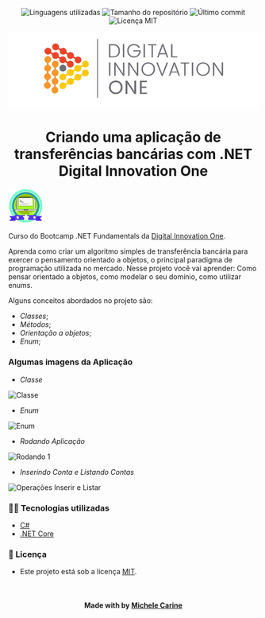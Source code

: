 <!-- Badges session -->
<p align="center">
  <!-- languages -->
  <img src="https://img.shields.io/github/languages/count/michelecarine/transferencia-bancaria-dio?style=social" alt="Linguagens utilizadas">
  <!-- repo size -->
  <img src="https://img.shields.io/github/repo-size/michelecarine/transferencia-bancaria-dio?style=social" alt="Tamanho do repositório">
  <!-- last commit -->
  <img src="https://img.shields.io/github/last-commit/michelecarine/transferencia-bancaria-dio?style=social" alt="Último commit">
  <!-- licence MIT -->
  <img src="https://img.shields.io/github/license/michelecarine/transferencia-bancaria-dio?style=social" alt="Licença MIT">
</p>

<!--Banner session-->
<p align="center">
  <img src="./assets/banner.png" alt="DIO" title="Digital Innovation One">
</p>

<!--About session-->
<h1 align="center">Criando uma aplicação de transferências bancárias com .NET<br>Digital Innovation One</h1>

<img src="./assets/badge.png" title="Badge" width="70" height="70">

Curso do Bootcamp .NET Fundamentals da [Digital Innovation One](https://digitalinnovation.one/).

Aprenda como criar um algoritmo simples de transferência bancária para exercer o pensamento orientado a objetos, o principal paradigma de programação utilizada no mercado. Nesse projeto você vai aprender: Como pensar orientado a objetos, como modelar o seu domínio, como utilizar enums.

Alguns conceitos abordados no projeto são:

- *Classes*;
- *Métodos*;
- *Orientação a objetos*;
- *Enum*;

### Algumas imagens da Aplicação

- *Classe*

![Classe](https://github.com/michelecarine/transferencia-bancaria/blob/main/Classe.PNG)

- *Enum*

![Enum](https://github.com/michelecarine/transferencia-bancaria/blob/main/Enum.PNG)

- *Rodando Aplicação*

![Rodando 1](https://github.com/michelecarine/transferencia-bancaria/blob/main/Rodando%201.PNG)

- *Inserindo Conta e Listando Contas*

![Operações Inserir e Listar](https://github.com/michelecarine/transferencia-bancaria/blob/main/Rodando%202.PNG)








<h3>👨‍💻 Tecnologias utilizadas</h3>

- [C#](https://docs.microsoft.com/pt-br/dotnet/csharp/)
- [.NET Core](https://dotnet.microsoft.com/download)

<!--License session-->
<h3>📝 Licença</h3>

- Este projeto está sob a licença [MIT](./LICENSE).

<!--Bottom session-->
<br><h4 align=center>Made with by <a target="_blank" href="https://michelemeira.vercel.app" >Michele Carine</a></h4>
